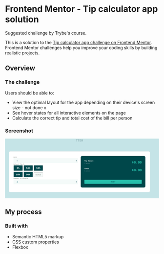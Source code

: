 # Frontend Mentor - Tip calculator app solution

Suggested challenge by Trybe's course.

This is a solution to the [Tip calculator app challenge on Frontend Mentor](https://www.frontendmentor.io/challenges/tip-calculator-app-ugJNGbJUX). Frontend Mentor challenges help you improve your coding skills by building realistic projects.

## Overview

### The challenge

Users should be able to:

- View the optimal layout for the app depending on their device's screen size - not done x
- See hover states for all interactive elements on the page 
- Calculate the correct tip and total cost of the bill per person

### Screenshot

![](https://github.com/kinishii1/tip-calculator-frontend-mentor/blob/main/tip%20calculator.gif)


## My process

### Built with

- Semantic HTML5 markup
- CSS custom properties
- Flexbox
